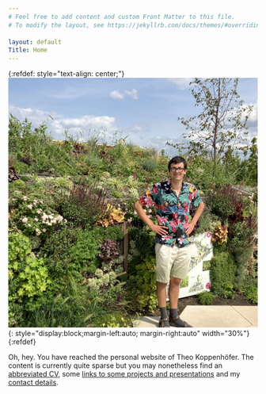 ```yaml
---
# Feel free to add content and custom Front Matter to this file.
# To modify the layout, see https://jekyllrb.com/docs/themes/#overriding-theme-defaults

layout: default
Title: Home
---
```


{:refdef: style="text-align: center;"}
![Me in the Buga](/assets/meInBuga2.jpg){: style="display:block;margin-left:auto; margin-right:auto" width="30%"}
{:refdef}

Oh, hey. You have reached the personal website of Theo Koppenhöfer. The content is currently quite sparse but you may nonetheless find an [abbreviated CV](/curriculumVitae/), some [links to some projects and presentations](/links) and my [contact details](/contact/).
